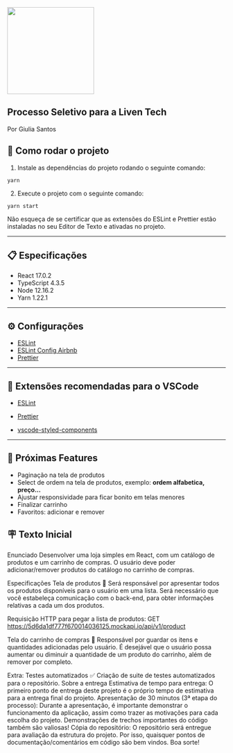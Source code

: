 <img src="https://firebasestorage.googleapis.com/v0/b/ph-photogram.appspot.com/o/logo.png?alt=media&token=d16c2081-3000-473d-bccc-96fb0e3c8a70" width="200px"/>

## Processo Seletivo para a Liven Tech

Por Giulia Santos

## 🔧 Como rodar o projeto

1.  Instale as dependências do projeto rodando o seguinte comando:

`yarn`

2.  Execute o projeto com o seguinte comando:

`yarn start`

Não esqueça de se certificar que as extensões do ESLint e Prettier estão instaladas no seu Editor de Texto e ativadas no projeto.

<hr />

## 📋 Especificações

- React 17.0.2
- TypeScript 4.3.5
- Node 12.16.2
- Yarn 1.22.1

<hr />

## ⚙️ Configurações

- [ESLint](https://eslint.org/)
- [ESLint Config Airbnb](https://github.com/airbnb/javascript)
- [Prettier](https://prettier.io/)

<hr />

## 📝︎ Extensões recomendadas para o VSCode

- [ESLint](https://marketplace.visualstudio.com/items?itemName=dbaeumer.vscode-eslint)

- [Prettier](https://marketplace.visualstudio.com/items?itemName=esbenp.prettier-vscode)

- [vscode-styled-components](https://marketplace.visualstudio.com/items?itemName=jpoissonnier.vscode-styled-components)

<hr />

## 📝 Próximas Features 
- Paginação na tela de produtos
- Select de ordem na tela de produtos, exemplo: __ordem alfabetica, preço...__
- Ajustar responsividade para ficar bonito em telas menores
- Finalizar carrinho
- Favoritos: adicionar e remover

## 🪧 Texto Inicial

Enunciado
Desenvolver uma loja simples em React, com um catálogo de produtos e um carrinho de compras. O usuário deve poder adicionar/remover produtos do catálogo no carrinho de compras.

Especificações
Tela de produtos 🎁
Será responsável por apresentar todos os produtos disponíveis para o usuário em uma lista. Será necessário que você estabeleça comunicação com o back-end, para obter informações relativas a cada um dos produtos.

Requisição HTTP para pegar a lista de produtos: GET https://5d6da1df777f670014036125.mockapi.io/api/v1/product

Tela do carrinho de compras 🛒
Responsável por guardar os itens e quantidades adicionadas pelo usuário. É desejável que o usuário possa aumentar ou diminuir a quantidade de um produto do carrinho, além de remover por completo.

Extra: Testes automatizados ✅
Criação de suite de testes automatizados para o repositório.
Sobre a entrega
Estimativa de tempo para entrega: O primeiro ponto de entrega deste projeto é o próprio tempo de estimativa para a entrega final do projeto.
Apresentação de 30 minutos (3ª etapa do processo): Durante a apresentação, é importante demonstrar o funcionamento da aplicação, assim como trazer as motivações para cada escolha do projeto. Demonstrações de trechos importantes do código também são valiosas!
Cópia do repositório: O repositório será entregue para avaliação da estrutura do projeto. Por isso, quaisquer pontos de documentação/comentários em código são bem vindos.
Boa sorte!